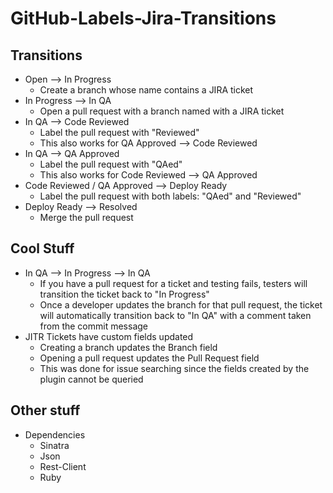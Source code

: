 GitHub-Labels-Jira-Transitions
==============================

## Transitions
- Open --> In Progress
  - Create a branch whose name contains a JIRA ticket
- In Progress --> In QA
  - Open a pull request with a branch named with a JIRA ticket
- In QA --> Code Reviewed
  - Label the pull request with "Reviewed"
  - This also works for QA Approved --> Code Reviewed
- In QA --> QA Approved
  - Label the pull request with "QAed"
  - This also works for Code Reviewed --> QA Approved
- Code Reviewed / QA Approved --> Deploy Ready
  - Label the pull request with both labels: "QAed" and "Reviewed"
- Deploy Ready --> Resolved
  - Merge the pull request

## Cool Stuff
- In QA --> In Progress --> In QA
  - If you have a pull request for a ticket and testing fails, testers will transition the ticket back to "In Progress"
  - Once a developer updates the branch for that pull request, the ticket will automatically transition back to "In QA" with a comment taken from the commit message
- JITR Tickets have custom fields updated
  - Creating a branch updates the Branch field
  - Opening a pull request updates the Pull Request field
  - This was done for issue searching since the fields created by the plugin cannot be queried

## Other stuff
- Dependencies
  - Sinatra
  - Json
  - Rest-Client
  - Ruby

